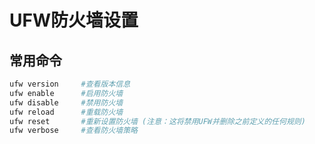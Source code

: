 # UFW防火墙设置

## 常用命令

```Bash
ufw version     #查看版本信息
ufw enable      #启用防火墙
ufw disable     #禁用防火墙
ufw reload      #重载防火墙
ufw reset       #重新设置防火墙 (注意：这将禁用UFW并删除之前定义的任何规则)
ufw verbose     #查看防火墙策略

```


